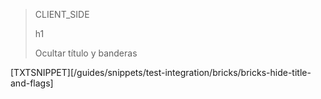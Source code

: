 > CLIENT_SIDE
>
> h1
>
> Ocultar título y banderas

[TXTSNIPPET][/guides/snippets/test-integration/bricks/bricks-hide-title-and-flags]